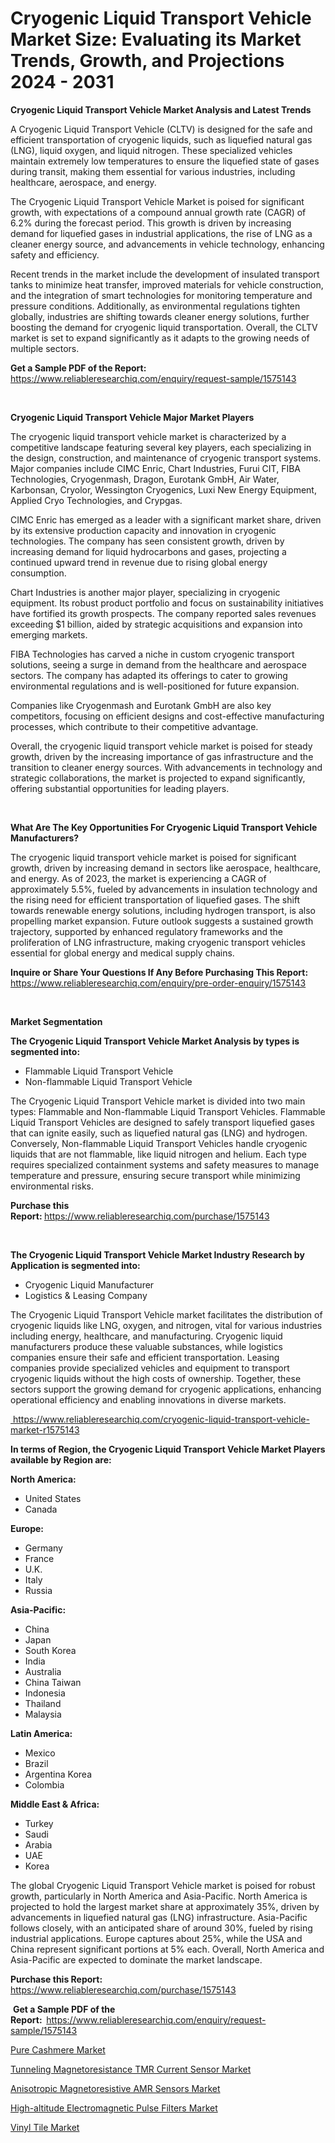 <p><h1>Cryogenic Liquid Transport Vehicle Market Size: Evaluating its Market Trends, Growth, and Projections 2024 - 2031</h1></p><p><strong>Cryogenic Liquid Transport Vehicle Market Analysis and Latest Trends</strong></p>
<p><p>A Cryogenic Liquid Transport Vehicle (CLTV) is designed for the safe and efficient transportation of cryogenic liquids, such as liquefied natural gas (LNG), liquid oxygen, and liquid nitrogen. These specialized vehicles maintain extremely low temperatures to ensure the liquefied state of gases during transit, making them essential for various industries, including healthcare, aerospace, and energy.</p><p>The Cryogenic Liquid Transport Vehicle Market is poised for significant growth, with expectations of a compound annual growth rate (CAGR) of 6.2% during the forecast period. This growth is driven by increasing demand for liquefied gases in industrial applications, the rise of LNG as a cleaner energy source, and advancements in vehicle technology, enhancing safety and efficiency.</p><p>Recent trends in the market include the development of insulated transport tanks to minimize heat transfer, improved materials for vehicle construction, and the integration of smart technologies for monitoring temperature and pressure conditions. Additionally, as environmental regulations tighten globally, industries are shifting towards cleaner energy solutions, further boosting the demand for cryogenic liquid transportation. Overall, the CLTV market is set to expand significantly as it adapts to the growing needs of multiple sectors.</p></p>
<p><strong>Get a Sample PDF of the Report:&nbsp;</strong> <a href="https://www.reliableresearchiq.com/enquiry/request-sample/1575143?utm_campaign=1088&utm_medium=2&utm_source=Github&utm_content=ia&utm_term=06102024&utm_id=cryogenic-liquid-transport-vehicle">https://www.reliableresearchiq.com/enquiry/request-sample/1575143</a></p>
<p>&nbsp;</p>
<p><strong>Cryogenic Liquid Transport Vehicle Major Market Players</strong></p>
<p><p>The cryogenic liquid transport vehicle market is characterized by a competitive landscape featuring several key players, each specializing in the design, construction, and maintenance of cryogenic transport systems. Major companies include CIMC Enric, Chart Industries, Furui CIT, FIBA Technologies, Cryogenmash, Dragon, Eurotank GmbH, Air Water, Karbonsan, Cryolor, Wessington Cryogenics, Luxi New Energy Equipment, Applied Cryo Technologies, and Crypgas.</p><p>CIMC Enric has emerged as a leader with a significant market share, driven by its extensive production capacity and innovation in cryogenic technologies. The company has seen consistent growth, driven by increasing demand for liquid hydrocarbons and gases, projecting a continued upward trend in revenue due to rising global energy consumption.</p><p>Chart Industries is another major player, specializing in cryogenic equipment. Its robust product portfolio and focus on sustainability initiatives have fortified its growth prospects. The company reported sales revenues exceeding $1 billion, aided by strategic acquisitions and expansion into emerging markets.</p><p>FIBA Technologies has carved a niche in custom cryogenic transport solutions, seeing a surge in demand from the healthcare and aerospace sectors. The company has adapted its offerings to cater to growing environmental regulations and is well-positioned for future expansion.</p><p>Companies like Cryogenmash and Eurotank GmbH are also key competitors, focusing on efficient designs and cost-effective manufacturing processes, which contribute to their competitive advantage.</p><p>Overall, the cryogenic liquid transport vehicle market is poised for steady growth, driven by the increasing importance of gas infrastructure and the transition to cleaner energy sources. With advancements in technology and strategic collaborations, the market is projected to expand significantly, offering substantial opportunities for leading players.</p></p>
<p>&nbsp;</p>
<p><strong>What Are The Key Opportunities For Cryogenic Liquid Transport Vehicle Manufacturers?</strong></p>
<p><p>The cryogenic liquid transport vehicle market is poised for significant growth, driven by increasing demand in sectors like aerospace, healthcare, and energy. As of 2023, the market is experiencing a CAGR of approximately 5.5%, fueled by advancements in insulation technology and the rising need for efficient transportation of liquefied gases. The shift towards renewable energy solutions, including hydrogen transport, is also propelling market expansion. Future outlook suggests a sustained growth trajectory, supported by enhanced regulatory frameworks and the proliferation of LNG infrastructure, making cryogenic transport vehicles essential for global energy and medical supply chains.</p></p>
<p><strong>Inquire or Share Your Questions If Any Before Purchasing This Report:</strong> <a href="https://www.reliableresearchiq.com/enquiry/pre-order-enquiry/1575143?utm_campaign=1088&utm_medium=2&utm_source=Github&utm_content=ia&utm_term=06102024&utm_id=cryogenic-liquid-transport-vehicle">https://www.reliableresearchiq.com/enquiry/pre-order-enquiry/1575143</a></p>
<p>&nbsp;</p>
<p><strong>Market Segmentation</strong></p>
<p><strong>The Cryogenic Liquid Transport Vehicle Market Analysis by types is segmented into:</strong></p>
<p><ul><li>Flammable Liquid Transport Vehicle</li><li>Non-flammable Liquid Transport Vehicle</li></ul></p>
<p><p>The Cryogenic Liquid Transport Vehicle market is divided into two main types: Flammable and Non-flammable Liquid Transport Vehicles. Flammable Liquid Transport Vehicles are designed to safely transport liquefied gases that can ignite easily, such as liquefied natural gas (LNG) and hydrogen. Conversely, Non-flammable Liquid Transport Vehicles handle cryogenic liquids that are not flammable, like liquid nitrogen and helium. Each type requires specialized containment systems and safety measures to manage temperature and pressure, ensuring secure transport while minimizing environmental risks.</p></p>
<p><strong>Purchase this Report:&nbsp;</strong><a href="https://www.reliableresearchiq.com/purchase/1575143?utm_campaign=1088&utm_medium=2&utm_source=Github&utm_content=ia&utm_term=06102024&utm_id=cryogenic-liquid-transport-vehicle">https://www.reliableresearchiq.com/purchase/1575143</a></p>
<p>&nbsp;</p>
<p><strong>The Cryogenic Liquid Transport Vehicle Market Industry Research by Application is segmented into:</strong></p>
<p><ul><li>Cryogenic Liquid Manufacturer</li><li>Logistics & Leasing Company</li></ul></p>
<p><p>The Cryogenic Liquid Transport Vehicle market facilitates the distribution of cryogenic liquids like LNG, oxygen, and nitrogen, vital for various industries including energy, healthcare, and manufacturing. Cryogenic liquid manufacturers produce these valuable substances, while logistics companies ensure their safe and efficient transportation. Leasing companies provide specialized vehicles and equipment to transport cryogenic liquids without the high costs of ownership. Together, these sectors support the growing demand for cryogenic applications, enhancing operational efficiency and enabling innovations in diverse markets.</p></p>
<p><a href="https://www.reliableresearchiq.com/cryogenic-liquid-transport-vehicle-market-r1575143?utm_campaign=1088&utm_medium=2&utm_source=Github&utm_content=ia&utm_term=06102024&utm_id=cryogenic-liquid-transport-vehicle">&nbsp;https://www.reliableresearchiq.com/cryogenic-liquid-transport-vehicle-market-r1575143</a></p>
<p><strong>In terms of Region, the Cryogenic Liquid Transport Vehicle Market Players available by Region are:</strong></p>
<p>
    <p> <strong> North America: </strong>
        <ul>
            <li>United States</li>
            <li>Canada</li>
        </ul>
        </p> 
    <p> <strong> Europe: </strong>
        <ul>
            <li>Germany</li>
            <li>France</li>
            <li>U.K.</li>
            <li>Italy</li>
            <li>Russia</li>
        </ul>
        </p> 
    <p> <strong> Asia-Pacific: </strong>
        <ul>
            <li>China</li>
            <li>Japan</li>
            <li>South Korea</li>
            <li>India</li>
            <li>Australia</li>
            <li>China Taiwan</li>
            <li>Indonesia</li>
            <li>Thailand</li>
            <li>Malaysia</li>
        </ul>
        </p> 
    <p> <strong> Latin America: </strong>
        <ul>
            <li>Mexico</li>
            <li>Brazil</li>
            <li>Argentina Korea</li>
            <li>Colombia</li>
        </ul>
        </p> 
    <p> <strong> Middle East & Africa: </strong>
        <ul>
            <li>Turkey</li>
            <li>Saudi</li>
            <li>Arabia</li>
            <li>UAE</li>
            <li>Korea</li>
        </ul>
    </p>
    </p>
<p><p>The global Cryogenic Liquid Transport Vehicle market is poised for robust growth, particularly in North America and Asia-Pacific. North America is projected to hold the largest market share at approximately 35%, driven by advancements in liquefied natural gas (LNG) infrastructure. Asia-Pacific follows closely, with an anticipated share of around 30%, fueled by rising industrial applications. Europe captures about 25%, while the USA and China represent significant portions at 5% each. Overall, North America and Asia-Pacific are expected to dominate the market landscape.</p></p>
<p><strong>Purchase this Report: </strong><a href="https://www.reliableresearchiq.com/purchase/1575143?utm_campaign=1088&utm_medium=2&utm_source=Github&utm_content=ia&utm_term=06102024&utm_id=cryogenic-liquid-transport-vehicle">https://www.reliableresearchiq.com/purchase/1575143</a></p>
<p>&nbsp;<strong>Get a Sample PDF of the Report:&nbsp;&nbsp;</strong><a href="https://www.reliableresearchiq.com/enquiry/request-sample/1575143?utm_campaign=1088&utm_medium=2&utm_source=Github&utm_content=ia&utm_term=06102024&utm_id=cryogenic-liquid-transport-vehicle">https://www.reliableresearchiq.com/enquiry/request-sample/1575143</a></p>
<p><strong></strong></p>
<p><p><a href="https://www.linkedin.com/pulse/global-pure-cashmere-market-analysis-key-trends-future-projections-muuge?utm_campaign=1088&utm_medium=2&utm_source=Github&utm_content=ia&utm_term=06102024&utm_id=cryogenic-liquid-transport-vehicle">Pure Cashmere Market</a></p><p><a href="https://issuu.com/reportprime-2/docs/tunneling-magnetoresistance-tmr-cur_9afc13392c1acb?utm_campaign=1088&utm_medium=2&utm_source=Github&utm_content=ia&utm_term=06102024&utm_id=cryogenic-liquid-transport-vehicle">Tunneling Magnetoresistance TMR Current Sensor Market</a></p><p><a href="https://issuu.com/reportprime-2/docs/anisotropic-magnetoresistive-amr-se_f86ffe76af8a14?utm_campaign=1088&utm_medium=2&utm_source=Github&utm_content=ia&utm_term=06102024&utm_id=cryogenic-liquid-transport-vehicle">Anisotropic Magnetoresistive AMR Sensors Market</a></p><p><a href="https://github.com/jorietygi/Market-Research-Report-List-1/blob/main/high-altitude-electromagnetic-pulse-filters-market.md?utm_campaign=1088&utm_medium=2&utm_source=Github&utm_content=ia&utm_term=06102024&utm_id=cryogenic-liquid-transport-vehicle">High-altitude Electromagnetic Pulse Filters Market</a></p><p><a href="https://www.linkedin.com/pulse/charting-future-comprehensive-analysis-global-vinyl-tile-market-q0rte?utm_campaign=1088&utm_medium=2&utm_source=Github&utm_content=ia&utm_term=06102024&utm_id=cryogenic-liquid-transport-vehicle">Vinyl Tile Market</a></p></p>